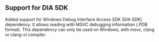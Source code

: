 ## Support for DIA SDK

Added support for Windows Debug Interface Access SDK (DIA SDK) dependency. It allows reading with MSVC debugging information (.PDB format). This dependency can only be used on Windows, with msvc, clang or clang-cl compiler.
